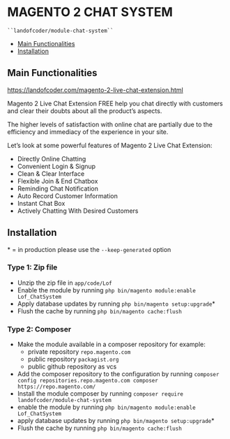 # MAGENTO 2 CHAT SYSTEM

    ``landofcoder/module-chat-system``

 - [Main Functionalities](#markdown-header-main-functionalities)
 - [Installation](#markdown-header-installation)

## Main Functionalities
https://landofcoder.com/magento-2-live-chat-extension.html

Magento 2 Live Chat Extension FREE help you chat directly with customers and clear their doubts about all the product’s aspects.

The higher levels of satisfaction with online chat are partially due to the efficiency and immediacy of the experience in your site.

Let’s look at some powerful features of Magento 2 Live Chat Extension:

- Directly Online Chatting
- Convenient Login & Signup
- Clean & Clear Interface
- Flexible Join & End Chatbox
- Reminding Chat Notification
- Auto Record Customer Information
- Instant Chat Box
- Actively Chatting With Desired Customers

## Installation
\* = in production please use the `--keep-generated` option

### Type 1: Zip file

 - Unzip the zip file in `app/code/Lof`
 - Enable the module by running `php bin/magento module:enable Lof_ChatSystem`
 - Apply database updates by running `php bin/magento setup:upgrade`\*
 - Flush the cache by running `php bin/magento cache:flush`

### Type 2: Composer

 - Make the module available in a composer repository for example:
    - private repository `repo.magento.com`
    - public repository `packagist.org`
    - public github repository as vcs
 - Add the composer repository to the configuration by running `composer config repositories.repo.magento.com composer https://repo.magento.com/`
 - Install the module composer by running `composer require landofcoder/module-chat-system`
 - enable the module by running `php bin/magento module:enable Lof_ChatSystem`
 - apply database updates by running `php bin/magento setup:upgrade`\*
 - Flush the cache by running `php bin/magento cache:flush`
